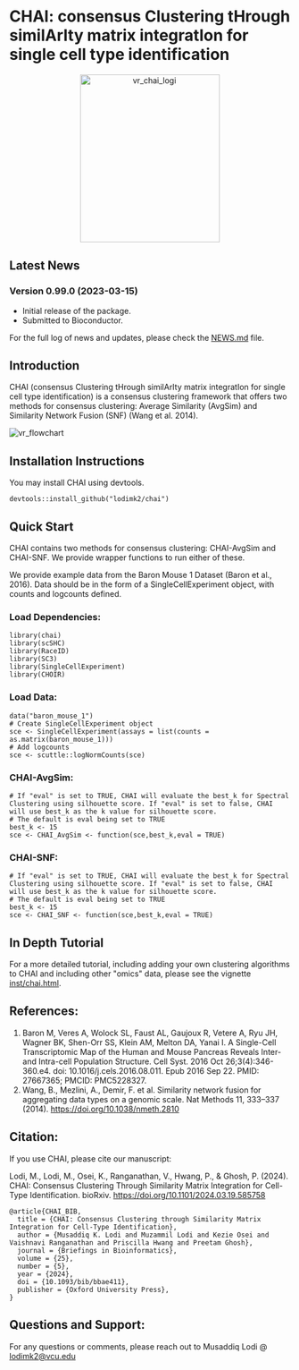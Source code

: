 # CHAI: consensus Clustering tHrough similArIty matrix integratIon for single cell type identification 
<div style="text-align: center;">
    <img src="https://github.com/lodimk2/chai/assets/69815640/c3894c8e-91c3-45a5-acaa-0a6ca8eb79e6" alt="vr_chai_logi" width="250px" height="300px">
</div>


## Latest News
### Version 0.99.0 (2023-03-15)
- Initial release of the package.
- Submitted to Bioconductor.

For the full log of news and updates, please check the [NEWS.md](NEWS.md) file.

## Introduction 
CHAI (consensus Clustering tHrough similArIty matrix integratIon for single cell type identification) is a consensus clustering framework that offers two methods for consensus clustering: Average Similarity (AvgSim) and Similarity Network Fusion (SNF) (Wang et al. 2014).

![vr_flowchart](https://github.com/lodimk2/chai/assets/69815640/21202365-38f7-4fa9-aeff-c8f5b14c9fe9)

## Installation Instructions 

You may install CHAI using devtools. 

```devtools::install_github("lodimk2/chai")```

## Quick Start

CHAI contains two methods for consensus clustering: CHAI-AvgSim and CHAI-SNF. We provide wrapper functions to run either of these. 

We provide example data from the Baron Mouse 1 Dataset (Baron et al., 2016). Data should be in the form of a SingleCellExperiment object, with counts and logcounts defined. 

### Load Dependencies:

```
library(chai)
library(scSHC)
library(RaceID)
library(SC3)
library(SingleCellExperiment)
library(CHOIR)
```

### Load Data:

```
data("baron_mouse_1")
# Create SingleCellExperiment object
sce <- SingleCellExperiment(assays = list(counts = as.matrix(baron_mouse_1)))
# Add logcounts 
sce <- scuttle::logNormCounts(sce)
```
### CHAI-AvgSim:

```
# If "eval" is set to TRUE, CHAI will evaluate the best_k for Spectral Clustering using silhouette score. If "eval" is set to false, CHAI will use best_k as the k value for silhouette score.
# The default is eval being set to TRUE
best_k <- 15
sce <- CHAI_AvgSim <- function(sce,best_k,eval = TRUE)
```

### CHAI-SNF:

```
# If "eval" is set to TRUE, CHAI will evaluate the best_k for Spectral Clustering using silhouette score. If "eval" is set to false, CHAI will use best_k as the k value for silhouette score.
# The default is eval being set to TRUE
best_k <- 15
sce <- CHAI_SNF <- function(sce,best_k,eval = TRUE)
```
## In Depth Tutorial
For a more detailed tutorial, including adding your own clustering algorithms to CHAI and including other "omics" data, please see the vignette [inst/chai.html](inst/chai.html). 


## References:
1. Baron M, Veres A, Wolock SL, Faust AL, Gaujoux R, Vetere A, Ryu JH, Wagner BK, Shen-Orr SS, Klein AM, Melton DA, Yanai I. A Single-Cell Transcriptomic Map of the Human and Mouse Pancreas Reveals Inter- and Intra-cell Population Structure. Cell Syst. 2016 Oct 26;3(4):346-360.e4. doi: 10.1016/j.cels.2016.08.011. Epub 2016 Sep 22. PMID: 27667365; PMCID: PMC5228327.
2. Wang, B., Mezlini, A., Demir, F. et al. Similarity network fusion for aggregating data types on a genomic scale. Nat Methods 11, 333–337 (2014). https://doi.org/10.1038/nmeth.2810

## Citation:
If you use CHAI, please cite our manuscript: 

Lodi, M., Lodi, M., Osei, K., Ranganathan, V., Hwang, P., & Ghosh, P. (2024). CHAI: Consensus Clustering Through Similarity Matrix Integration for Cell-Type Identification. bioRxiv. https://doi.org/10.1101/2024.03.19.585758

```
@article{CHAI_BIB,
  title = {CHAI: Consensus Clustering through Similarity Matrix Integration for Cell-Type Identification},
  author = {Musaddiq K. Lodi and Muzammil Lodi and Kezie Osei and Vaishnavi Ranganathan and Priscilla Hwang and Preetam Ghosh},
  journal = {Briefings in Bioinformatics},
  volume = {25},
  number = {5},
  year = {2024},
  doi = {10.1093/bib/bbae411},
  publisher = {Oxford University Press},
}
```

## Questions and Support:
For any questions or comments, please reach out to Musaddiq Lodi @ lodimk2@vcu.edu

